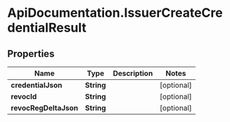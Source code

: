 # ApiDocumentation.IssuerCreateCredentialResult

## Properties
Name | Type | Description | Notes
------------ | ------------- | ------------- | -------------
**credentialJson** | **String** |  | [optional] 
**revocId** | **String** |  | [optional] 
**revocRegDeltaJson** | **String** |  | [optional] 


